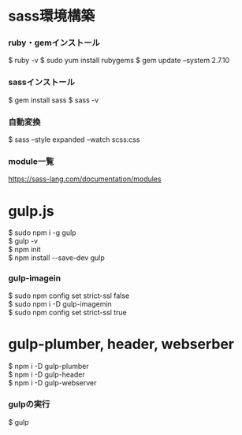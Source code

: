 # sass環境構築
### ruby・gemインストール
$ ruby -v
$ sudo yum install rubygems
$ gem update –system 2.7.10

### sassインストール
$ gem install sass
$ sass -v

### 自動変換
$ sass –style expanded –watch scss:css

### module一覧
https://sass-lang.com/documentation/modules


# gulp.js
$ sudo npm i -g gulp<br>
$ gulp -v<br>
$ npm init<br>
$ npm install --save-dev gulp

### gulp-imagein
$ sudo npm config set strict-ssl false<br>
$ sudo npm i -D gulp-imagemin<br>
$ sudo npm config set strict-ssl true

# gulp-plumber, header, webserber
$ npm i -D gulp-plumber<br>
$ npm i -D gulp-header<br>
$ npm i -D gulp-webserver

### gulpの実行
$ gulp
